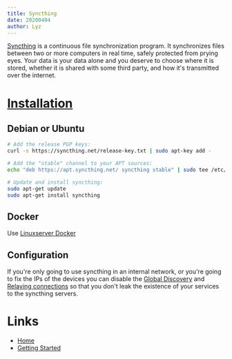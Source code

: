 ```yaml
---
title: Syncthing
date: 20200404
author: Lyz
---
```


[Syncthing](https://syncthing.net/) is a continuous file synchronization
program. It synchronizes files between two or more computers in real time,
safely protected from prying eyes. Your data is your data alone and you deserve
to choose where it is stored, whether it is shared with some third party, and
how it's transmitted over the internet.

# [Installation](https://syncthing.net/downloads/)

## Debian or Ubuntu

```bash
# Add the release PGP keys:
curl -s https://syncthing.net/release-key.txt | sudo apt-key add -

# Add the "stable" channel to your APT sources:
echo "deb https://apt.syncthing.net/ syncthing stable" | sudo tee /etc/apt/sources.list.d/syncthing.list

# Update and install syncthing:
sudo apt-get update
sudo apt-get install syncthing
```

## Docker

Use [Linuxserver Docker](https://docs.linuxserver.io/images/docker-syncthing)

## Configuration

If you're only going to use syncthing in an internal network, or you're going to
fix the IPs of the devices you can disable the [Global
Discovery](https://docs.syncthing.net/users/security.html#global-discovery) and
[Relaying
connections](https://docs.syncthing.net/users/security.html#relay-connections)
so that you don't leak the existence of your services to the syncthing servers.

# Links

* [Home](https://syncthing.net/)
* [Getting Started](https://docs.syncthing.net/intro/getting-started.html)
